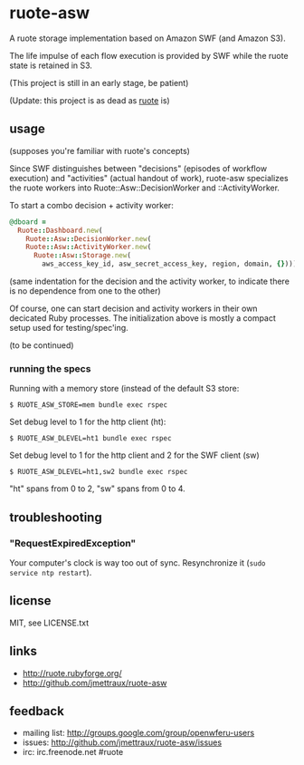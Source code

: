 
# ruote-asw

A ruote storage implementation based on Amazon SWF (and Amazon S3).

The life impulse of each flow execution is provided by SWF while the ruote state is retained in S3.

(This project is still in an early stage, be patient)

(Update: this project is as dead as [ruote](http://ruote.io) is)


## usage

(supposes you're familiar with ruote's concepts)

Since SWF distinguishes between "decisions" (episodes of workflow execution) and "activities" (actual handout of work), ruote-asw specializes the ruote workers into Ruote::Asw::DecisionWorker and ::ActivityWorker.

To start a combo decision + activity worker:

```ruby
@dboard =
  Ruote::Dashboard.new(
    Ruote::Asw::DecisionWorker.new(
    Ruote::Asw::ActivityWorker.new(
      Ruote::Asw::Storage.new(
        aws_access_key_id, asw_secret_access_key, region, domain, {}))))
```

(same indentation for the decision and the activity worker, to indicate there is no dependence from one to the other)

Of course, one can start decision and activity workers in their own decicated Ruby processes. The initialization above is mostly a compact setup used for testing/spec'ing.

(to be continued)


### running the specs

Running with a memory store (instead of the default S3 store:

    $ RUOTE_ASW_STORE=mem bundle exec rspec

Set debug level to 1 for the http client (ht):

    $ RUOTE_ASW_DLEVEL=ht1 bundle exec rspec

Set debug level to 1 for the http client and 2 for the SWF client (sw)

    $ RUOTE_ASW_DLEVEL=ht1,sw2 bundle exec rspec

"ht" spans from 0 to 2, "sw" spans from 0 to 4.


## troubleshooting

### "RequestExpiredException"

Your computer's clock is way too out of sync. Resynchronize it (`sudo service ntp restart`).


## license

MIT, see LICENSE.txt


## links

* http://ruote.rubyforge.org/
* http://github.com/jmettraux/ruote-asw


## feedback

* mailing list: http://groups.google.com/group/openwferu-users
* issues: http://github.com/jmettraux/ruote-asw/issues
* irc: irc.freenode.net #ruote

